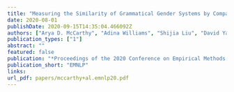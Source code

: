 ```yaml
---
title: "Measuring the Similarity of Grammatical Gender Systems by Comparing Partitions"
date: 2020-08-01
publishDate: 2020-09-15T14:35:04.466092Z
authors: ["Arya D. McCarthy", "Adina Williams", "Shijia Liu", "David Yarowsky", "Ryan Cotterell"]
publication_types: ["1"]
abstract: ""
featured: false
publication: "*Proceedings of the 2020 Conference on Empirical Methods in Natural Language Processing and the 9th International Joint Conference on Natural Language Processing*"
publication_short: "EMNLP"
links:
url_pdf: papers/mccarthy+al.emnlp20.pdf
---
```


